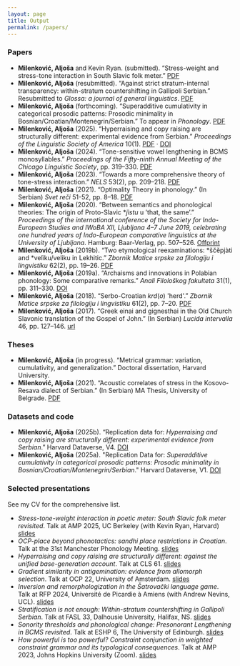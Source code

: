 ```yaml
---
layout: page
title: Output
permalink: /papers/
---
```


### Papers

- **Milenković, Aljoša** and Kevin Ryan. (submitted). “Stress-weight and stress-tone interaction in South Slavic folk meter.”  [PDF](/metrics.pdf)
- **Milenković, Aljoša** (resubmitted). “Against strict stratum-internal transparency: within-stratum countershifting in Gallipoli Serbian.” Resubmitted to *Glossa: a journal of general linguistics*. [PDF](/final.pdf)
- **Milenković, Aljoša** (forthcoming). “Superadditive cumulativity in categorical prosodic patterns: Prosodic minimality in Bosnian/Croatian/Montenegrin/Serbian.” To appear in *Phonology*. [PDF](/final.pdf)
- **Milenković, Aljoša** (2025). “Hyperraising and copy raising are structurally different: experimental evidence from Serbian.” *Proceedings of the Linguistic Society of America* 10(1). [PDF](/hyperraising.pdf) · [DOI](https://doi.org/10.3765/plsa.v10i1.5938)
- **Milenković, Aljoša** (2024). “Tone-sensitive vowel lengthening in BCMS monosyllables.” *Proceedings of the Fifty-ninth Annual Meeting of the Chicago Linguistic Society*, pp. 319–330. [PDF](/cls.pdf)
- **Milenković, Aljoša** (2023). “Towards a more comprehensive theory of tone-stress interaction.” *NELS* 53(2), pp. 209–218. [PDF](/nels.pdf)
- **Milenković, Aljoša** (2021). “Optimality Theory in phonology.” (In Serbian) *Svet reči* 51-52, pp. 8–18. [PDF](/ot.pdf)
- **Milenković, Aljoša** (2020). “Between semantics and phonological theories: The origin of Proto-Slavic **jìstu* u ’that, the same’.” *Proceedings of the international conference of the Society for Indo-European Studies and IWoBA XII, Ljubljana 4–7 June 2019, celebrating one hundred years of Indo-European comparative linguistics at the University of Ljubljana*. Hamburg: Baar-Verlag, pp. 507–526. [Offprint](/jist.pdf)
- **Milenković, Aljoša** (2019b). “Two etymological reexaminations: *ščěpjàti and *velìku/veliku in Lekhitic.” *Zbornik Matice srpske za filologiju i lingvistiku* 62(2), pp. 19–26. [PDF](/zbms2.pdf)
- **Milenković, Aljoša** (2019a). “Archaisms and innovations in Polabian phonology: Some comparative remarks.” *Anali Filološkog fakulteta* 31(1), pp. 311–330. [DOI](https://doi.org/10.18485/analiff.2019.31.1.16)
- **Milenković, Aljoša** (2018). “Serbo-Croatian *krd*(*o*) 'herd'.” *Zbornik Matice srpske za filologiju i lingvistiku* 61(2), pp. 7–20. [PDF](/zbms.pdf)
- **Milenković, Aljoša** (2017). “Greek einai and gignesthai in the Old Church Slavonic translation of the Gospel of John.” (In Serbian) *Lucida intervalla* 46, pp. 127–146. [url](https://www.ceeol.com/search/article-detail?id=1326249)

### Theses

- **Milenković, Aljoša** (in progress). “Metrical grammar: variation, cumulativity, and generalization.” Doctoral dissertation, Harvard University.
- **Milenković, Aljoša** (2021). “Acoustic correlates of stress in the Kosovo-Resava dialect of Serbian.” (In Serbian) MA Thesis, University of Belgrade. [PDF](/nels.pdf)

### Datasets and code

- **Milenković, Aljoša** (2025b). “Replication data for: *Hyperraising and copy raising are structurally different: experimental evidence from Serbian*.” Harvard Dataverse, V4. [DOI](https://doi.org/10.7910/DVN/JHH7MQ)
- **Milenković, Aljoša** (2025a). "Replication Data for: *Superadditive cumulativity in categorical prosodic patterns: Prosodic minimality in Bosnian/Croatian/Montenegrin/Serbian*." Harvard Dataverse, V1. [DOI](https://doi.org/10.7910/DVN/1V64L2)

### Selected presentations 

See my CV for the comprehensive list.

- *Stress-tone-weight interaction in poetic meter: South Slavic folk meter revisited*. Talk at AMP 2025, UC Berkeley (with Kevin Ryan, Harvard) [slides](/amp25.pdf)
- *OCP-place beyond phonotactics: sandhi place restrictions in Croatian*. Talk at the 31st Manchester Phonology Meeting. [slides](/mfm31.pdf)
- *Hyperraising and copy raising are structurally different: against the unified base-generation account*. Talk at CLS 61. [slides](/cls61.pdf)
- *Gradient similarity in antigemination: evidence from allomorph selection*. Talk at OCP 22, University of Amsterdam. [slides](/ocp.pdf)
- *Inversion and remorphologization in the Šatrovački language game*. Talk at RFP 2024, Université de Picardie à Amiens (with Andrew Nevins, UCL). [slides](/rfp.pdf)
- *Stratification is not enough: Within-stratum countershifting in Gallipoli Serbian*. Talk at FASL 33, Dalhousie University, Halifax, NS. [slides](/fasl.pdf)
- *Sonority thresholds and phonological change: Presonorant Lengthening in BCMS revisited*. Talk at ESHP 6, The University of Edinburgh. [slides](/eshp.pdf)
- *How powerful is too powerful? Constraint conjunction in weighted constraint grammar and its typological consequences*. Talk at AMP 2023, Johns Hopkins University (Zoom). [slides](/amp23.pdf)
